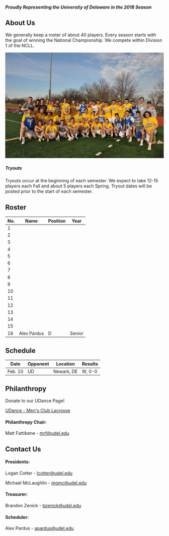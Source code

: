 ##### Proudly Representing the University of Delaware in the 2018 Season

## About Us

We generally keep a roster of about 40 players. Every season starts with the goal of winning the National Championship. We compete within Division 1 of the NCLL.

![Team Photo](/TeamPhoto.jpg)

##### Tryouts

Tryouts occur at the beginning of each semester. We expect to take 12-15 players each Fall and about 5 players each Spring. Tryout dates will be posted prior to the start of each semester.

## Roster

No. | Name | Position | Year
----|------|----------|-----
1 |
2 |
3 |
4 |
5 |
6 |
7 |
8 |
9 |
10 |
11 |
12 |
13 |
14 |
15 | 
16 | Alex Pardus | D | Senior

## Schedule

Date | Opponent | Location | Results
-----|----------|----------|--------
Feb. 10 | UD | Newark, DE | W, 0-0

## Philanthropy

Donate to our UDance Page!

[UDance - Men's Club Lacrosse](https://www.udancede.org/bpos_teampage.aspx?eventtag=ud2018&teamid=1185)

#### Philanthropy Chair:

Matt Fattibene - mrf@udel.edu

## Contact Us

#### Presidents:

Logan Cotter - lcotter@udel.edu

Michael McLaughlin - mgmc@udel.edu

#### Treasurer:

Brandon Zenick - bzenick@udel.edu

#### Scheduler:

Alex Pardus - apardus@udel.edu

